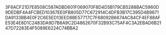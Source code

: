 3F6ACF21D7E8508C587ADBD601F069070F8D4D5B179CB5288BAC5960D9DEDBF4A4FCBED10367EE0FB805D77C672914C4DFB3B17C395D4B9671DA9133BB4E0F2C6E5ED13EED8BE57717C7F68092B6674AC84CF4EF88AFE53E4E8D1C2483DA9D7B8A9C2D4862670F32B93C75AF4C3A2EBAD6B2147D72283E4F5089E6224C74BBA2